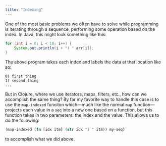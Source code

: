 ```yaml
---
title: "Indexing"
---
```


One of the most basic problems we often have to solve while programming is iterating through a sequence, performing some operation based on the index. In Java, this might look something like this:

```java
for (int i = 0; i < 10; i++) {
    System.out.println(i + ") " arr[i]);
}
```

The above program takes each index and labels the data at that location like so:

```
0) first thing
1) second thing
...
```

But in Clojure, where we use iterators, maps, filters, etc., how can we accomplish the same thing? By far my favorite way to handle this case is to use the `map-indexed` funciton which—much like the normal `map` function—projects each value in a `seq` into a new one based on a function, but this function takes in two parameters: the index and the value. This allows us to do the following:

```clojure
(map-indexed (fn [idx itm] (str idx ") " itm)) my-seq)
```

to accomplish what we did above.
